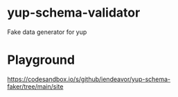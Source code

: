 # yup-schema-validator

Fake data generator for yup

# Playground

https://codesandbox.io/s/github/iendeavor/yup-schema-faker/tree/main/site
